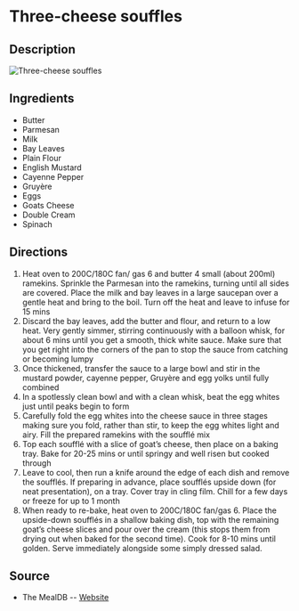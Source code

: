 # Three-cheese souffles

## Description
![Three-cheese souffles](https://www.themealdb.com/images/media/meals/sxwquu1511793428.jpg "Three-cheese souffles")

## Ingredients
- Butter
- Parmesan
- Milk
- Bay Leaves
- Plain Flour
- English Mustard
- Cayenne Pepper
- Gruyère
- Eggs
- Goats Cheese
- Double Cream
- Spinach

## Directions
1. Heat oven to 200C/180C fan/ gas 6 and butter 4 small (about 200ml) ramekins. Sprinkle the Parmesan into the ramekins, turning until all sides are covered. Place the milk and bay leaves in a large saucepan over a gentle heat and bring to the boil. Turn off the heat and leave to infuse for 15 mins
2. Discard the bay leaves, add the butter and flour, and return to a low heat. Very gently simmer, stirring continuously with a balloon whisk, for about 6 mins until you get a smooth, thick white sauce. Make sure that you get right into the corners of the pan to stop the sauce from catching or becoming lumpy
3. Once thickened, transfer the sauce to a large bowl and stir in the mustard powder, cayenne pepper, Gruyère and egg yolks until fully combined
4. In a spotlessly clean bowl and with a clean whisk, beat the egg whites just until peaks begin to form
5. Carefully fold the egg whites into the cheese sauce in three stages making sure you fold, rather than stir, to keep the egg whites light and airy. Fill the prepared ramekins with the soufflé mix
6. Top each soufflé with a slice of goat’s cheese, then place on a baking tray. Bake for 20-25 mins or until springy and well risen but cooked through
7. Leave to cool, then run a knife around the edge of each dish and remove the soufflés. If preparing in advance, place soufflés upside down (for neat presentation), on a tray. Cover tray in cling film. Chill for a few days or freeze for up to 1 month
8. When ready to re-bake, heat oven to 200C/180C fan/gas 6. Place the upside-down soufflés in a shallow baking dish, top with the remaining goat’s cheese slices and pour over the cream (this stops them from drying out when baked for the second time). Cook for 8-10 mins until golden. Serve immediately alongside some simply dressed salad.

## Source

- The MealDB -- [Website](https://themealdb.com/)

